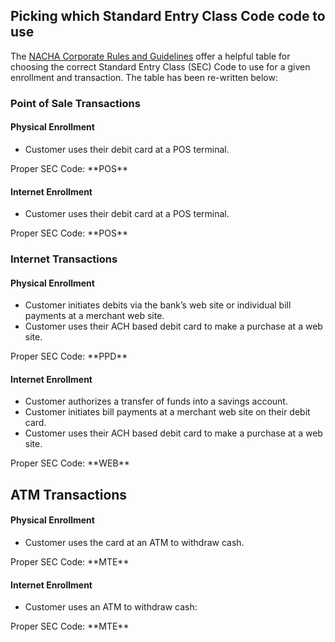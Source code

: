 ## Picking which Standard Entry Class Code code to use

The [NACHA Corporate Rules and Guidelines](https://github.com/moov-io/ach/blob/master/documentation/2013-Corporate-Rules-and-Guidelines.pdf) offer a helpful table for choosing the correct Standard Entry Class (SEC) Code to use for a given enrollment and transaction. The table has been re-written below:

### Point of Sale Transactions

#### Physical Enrollment

- Customer uses their debit card at a POS terminal.

<p>Proper SEC Code: **POS**</p>

#### Internet Enrollment

- Customer uses their debit card at a POS terminal.

<p>Proper SEC Code: **POS**</p>

### Internet Transactions

#### Physical Enrollment

- Customer initiates debits via the bank’s web site or individual bill payments at a merchant web site.
- Customer uses their ACH based debit card to make a purchase at a web site.

<p>Proper SEC Code: **PPD**</p>

#### Internet Enrollment

- Customer authorizes a transfer of funds into a savings account.
- Customer initiates bill payments at a merchant web site on their debit card.
- Customer uses their ACH based debit card to make a purchase at a web site.

<p>Proper SEC Code: **WEB**</p>

## ATM Transactions

#### Physical Enrollment

- Customer uses the card at an ATM to withdraw cash.

<p>Proper SEC Code: **MTE**</p>

#### Internet Enrollment

- Customer uses an ATM to withdraw cash:

<p>Proper SEC Code: **MTE**</p>

